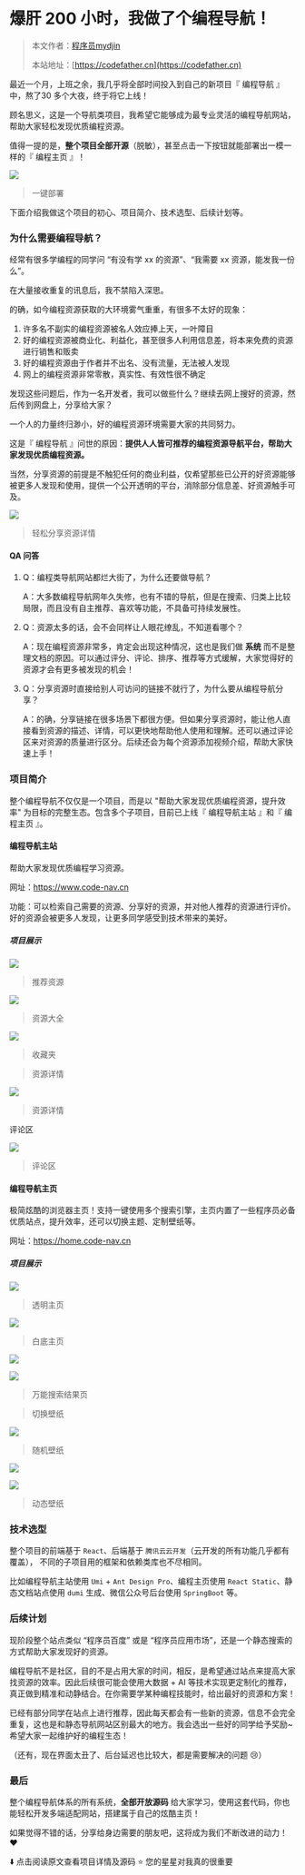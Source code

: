 # 爆肝 200 小时，我做了个编程导航！

> 本文作者：[程序员mydjin](https://yuyuanweb.feishu.cn/wiki/Abldw5WkjidySxkKxU2cQdAtnah)
>
> 本站地址：[https://codefather.cn](https://codefather.cn)

最近一个月，上班之余，我几乎将全部时间投入到自己的新项目『 编程导航 』中，熬了30 多个大夜，终于将它上线！

顾名思义，这是一个导航类项目，我希望它能够成为最专业灵活的编程导航网站，帮助大家轻松发现优质编程资源。



值得一提的是，**整个项目全部开源**（脱敏），甚至点击一下按钮就能部署出一模一样的『 编程主页 』！

![](https://pic.yupi.icu/5563/202311081437427.png)

> 一键部署

下面介绍我做这个项目的初心、项目简介、技术选型、后续计划等。

### 为什么需要编程导航？

经常有很多学编程的同学问 “有没有学 xx 的资源”、“我需要 xx 资源，能发我一份么”。

在大量接收重复的讯息后，我不禁陷入深思。

的确，如今编程资源获取的大环境雾气重重，有很多不太好的现象：

1. 许多名不副实的编程资源被名人效应捧上天，一叶障目
2. 好的编程资源被商业化、利益化，甚至很多人利用信息差，将本来免费的资源进行销售和贩卖
3. 好的编程资源由于作者并不出名、没有流量，无法被人发现
4. 网上的编程资源非常零散，真实性、有效性很不确定

发现这些问题后，作为一名开发者，我可以做些什么？继续去网上搜好的资源，然后传到网盘上，分享给大家？

一个人的力量终归渺小，好的编程资源环境需要大家的共同努力。

这是『 编程导航 』问世的原因：**提供人人皆可推荐的编程资源导航平台，帮助大家发现优质编程资源。**

当然，分享资源的前提是不触犯任何的商业利益，仅希望那些已公开的好资源能够被更多人发现和使用，提供一个公开透明的平台，消除部分信息差、好资源触手可及。

![](https://pic.yupi.icu/5563/202311081437437.png)

> 轻松分享资源详情

#### QA 问答

1. Q：编程类导航网站都烂大街了，为什么还要做导航？

   A：大多数编程导航网年久失修，也有不错的导航，但是在搜索、归类上比较局限，而且没有自主推荐、喜欢等功能，不具备可持续发展性。

2. Q：资源太多的话，会不会同样让人眼花缭乱，不知道看哪个？

   A：现在编程资源非常多，肯定会出现这种情况，这也是我们做 **系统** 而不是整理文档的原因。可以通过评分、评论、排序、推荐等方式缓解，大家觉得好的资源才会有更多被发现的机会！

3. Q：分享资源时直接给别人可访问的链接不就行了，为什么要从编程导航分享？

   A：的确，分享链接在很多场景下都很方便。但如果分享资源时，能让他人直接看到资源的描述、详情，可以更快地帮助他人使用和理解。还可以通过评论区来对资源的质量进行区分。后续还会为每个资源添加视频介绍，帮助大家快速上手！

### 项目简介

整个编程导航不仅仅是一个项目，而是以 "帮助大家发现优质编程资源，提升效率" 为目标的完整生态。包含多个子项目，目前已上线『 编程导航主站 』和『 编程主页 』。

#### 编程导航主站

帮助大家发现优质编程学习资源。

网址：https://www.code-nav.cn

功能：可以检索自己需要的资源、分享好的资源，并对他人推荐的资源进行评价。好的资源会被更多人发现，让更多同学感受到技术带来的美好。

##### 项目展示

![](https://pic.yupi.icu/5563/202311081437496.png)

> 推荐资源

![](https://pic.yupi.icu/5563/202311081437499.png)

> 资源大全

![](https://pic.yupi.icu/5563/202311081437418.png)

> 收藏夹

> 资源详情

![](https://pic.yupi.icu/5563/202311081437454.png)

> 资源详情

评论区

![](https://pic.yupi.icu/5563/202311081437960.png)

> 评论区

#### 编程导航主页

极简炫酷的浏览器主页！支持一键使用多个搜索引擎，主页内置了一些程序员必备优质站点，提升效率，还可以切换主题、定制壁纸等。

网址：https://home.code-nav.cn

##### 项目展示

![](https://pic.yupi.icu/5563/202311081438026.png)

> 透明主页

![](https://pic.yupi.icu/5563/202311081438270.png)

> 白底主页

![](https://pic.yupi.icu/5563/202311081438283.png)

![](https://pic.yupi.icu/5563/202311081438308.png)

> 万能搜索结果页

> 切换壁纸

![](https://pic.yupi.icu/5563/202311081438450.png)

> 随机壁纸

![](https://pic.yupi.icu/5563/202311081438543.png)

![](https://pic.yupi.icu/5563/202311081438795.png)

> 动态壁纸

### 技术选型

整个项目的前端基于 `React`、后端基于 `腾讯云云开发`（云开发的所有功能几乎都有覆盖）， 不同的子项目用的框架和依赖类库也不尽相同。

比如编程导航主站使用 `Umi` + `Ant Design Pro`、编程主页使用 `React Static`、静态文档站点使用 `dumi` 生成、微信公众号后台使用 `SpringBoot` 等。

### 后续计划

现阶段整个站点类似 “程序员百度” 或是 “程序员应用市场”，还是一个静态搜索的方式帮助大家发现好的资源。

编程导航不是社区，目的不是占用大家的时间，相反，是希望通过站点来提高大家找资源的效率。因此后续很可能会使用大数据 + AI 等技术实现更定制化的推荐，真正做到精准和动静结合。在你需要学某种编程技能时，给出最好的资源和方案！

已经有部分同学在站点上进行推荐，因此每天都会有一些新的资源，信息不会完全重复，这也是和静态导航网站区别最大的地方。我会选出一些好的同学给予奖励~ 希望大家一起维护好的编程生态！

（还有，现在界面太丑了、后台延迟也比较大，都是需要解决的问题 😢）

### 最后

整个编程导航体系的所有系统，**全部开放源码** 给大家学习，使用这套代码，你也能轻松开发多端适配网站，搭建属于自己的炫酷主页！

如果觉得不错的话，分享给身边需要的朋友吧，这将成为我们不断改进的动力！❤️

⬇️ 点击阅读原文查看项目详情及源码 ⭐ 您的星星对我真的很重要